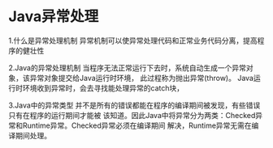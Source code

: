 # Java异常处理

1.什么是异常处理机制
异常机制可以使异常处理代码和正常业务代码分离，提高程序的健壮性

2.Java的异常处理机制
当程序无法正常运行下去时，系统自动生成一个异常对象，该异常对象提交给Java运行时环境，
此过程称为抛出异常(throw)。
Java运行时环境收到异常时，会去寻找能处理异常的catch块，


3.Java中的异常类型
并不是所有的错误都能在程序的编译期间被发现，有些错误只有在程序的运行期间才能被
该知道。因此Java中将异常分为两类：Checked异常和Runtime异常。Checked异常必须在编译期间
解决，Runtime异常无需在编译期间处理。

